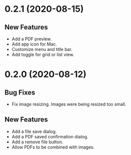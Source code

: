 # 0.2.1 (2020-08-15)

## New Features

- Add a PDF preview.
- Add app icon for Mac.
- Customize menu and title bar.
- Add toggle for grid or list view.

# 0.2.0 (2020-08-12)

## Bug Fixes

- Fix image resizing. Images were being resized too small.

## New Features

- Add a file save dialog.
- Add a PDF saved confirmation dialog.
- Add a remove file button.
- Allow PDFs to be combined with images.
